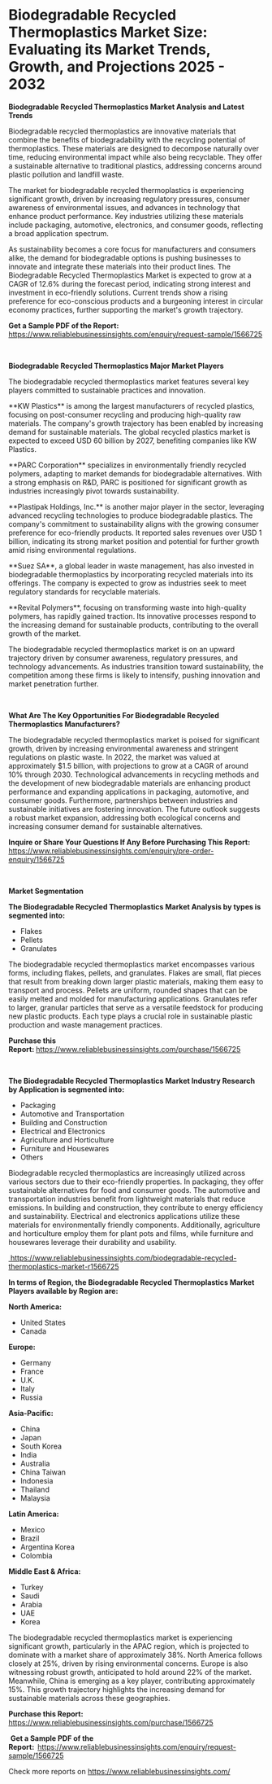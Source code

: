 <p><h1>Biodegradable Recycled Thermoplastics Market Size: Evaluating its Market Trends, Growth, and Projections 2025 - 2032</h1></p><p><strong>Biodegradable Recycled Thermoplastics Market Analysis and Latest Trends</strong></p>
<p><p>Biodegradable recycled thermoplastics are innovative materials that combine the benefits of biodegradability with the recycling potential of thermoplastics. These materials are designed to decompose naturally over time, reducing environmental impact while also being recyclable. They offer a sustainable alternative to traditional plastics, addressing concerns around plastic pollution and landfill waste.</p><p>The market for biodegradable recycled thermoplastics is experiencing significant growth, driven by increasing regulatory pressures, consumer awareness of environmental issues, and advances in technology that enhance product performance. Key industries utilizing these materials include packaging, automotive, electronics, and consumer goods, reflecting a broad application spectrum. </p><p>As sustainability becomes a core focus for manufacturers and consumers alike, the demand for biodegradable options is pushing businesses to innovate and integrate these materials into their product lines. The Biodegradable Recycled Thermoplastics Market is expected to grow at a CAGR of 12.6% during the forecast period, indicating strong interest and investment in eco-friendly solutions. Current trends show a rising preference for eco-conscious products and a burgeoning interest in circular economy practices, further supporting the market's growth trajectory.</p></p>
<p><strong>Get a Sample PDF of the Report:&nbsp;</strong> <a href="https://www.reliablebusinessinsights.com/enquiry/request-sample/1566725?utm_campaign=3035&utm_medium=2&utm_source=Github&utm_content=ia&utm_term=22032025&utm_id=biodegradable-recycled-thermoplastics">https://www.reliablebusinessinsights.com/enquiry/request-sample/1566725</a></p>
<p>&nbsp;</p>
<p><strong>Biodegradable Recycled Thermoplastics Major Market Players</strong></p>
<p><p>The biodegradable recycled thermoplastics market features several key players committed to sustainable practices and innovation. </p><p>**KW Plastics** is among the largest manufacturers of recycled plastics, focusing on post-consumer recycling and producing high-quality raw materials. The company's growth trajectory has been enabled by increasing demand for sustainable materials. The global recycled plastics market is expected to exceed USD 60 billion by 2027, benefiting companies like KW Plastics.</p><p>**PARC Corporation** specializes in environmentally friendly recycled polymers, adapting to market demands for biodegradable alternatives. With a strong emphasis on R&D, PARC is positioned for significant growth as industries increasingly pivot towards sustainability.</p><p>**Plastipak Holdings, Inc.** is another major player in the sector, leveraging advanced recycling technologies to produce biodegradable plastics. The company's commitment to sustainability aligns with the growing consumer preference for eco-friendly products. It reported sales revenues over USD 1 billion, indicating its strong market position and potential for further growth amid rising environmental regulations.</p><p>**Suez SA**, a global leader in waste management, has also invested in biodegradable thermoplastics by incorporating recycled materials into its offerings. The company is expected to grow as industries seek to meet regulatory standards for recyclable materials.</p><p>**Revital Polymers**, focusing on transforming waste into high-quality polymers, has rapidly gained traction. Its innovative processes respond to the increasing demand for sustainable products, contributing to the overall growth of the market.</p><p>The biodegradable recycled thermoplastics market is on an upward trajectory driven by consumer awareness, regulatory pressures, and technology advancements. As industries transition toward sustainability, the competition among these firms is likely to intensify, pushing innovation and market penetration further.</p></p>
<p>&nbsp;</p>
<p><strong>What Are The Key Opportunities For Biodegradable Recycled Thermoplastics Manufacturers?</strong></p>
<p><p>The biodegradable recycled thermoplastics market is poised for significant growth, driven by increasing environmental awareness and stringent regulations on plastic waste. In 2022, the market was valued at approximately $1.5 billion, with projections to grow at a CAGR of around 10% through 2030. Technological advancements in recycling methods and the development of new biodegradable materials are enhancing product performance and expanding applications in packaging, automotive, and consumer goods. Furthermore, partnerships between industries and sustainable initiatives are fostering innovation. The future outlook suggests a robust market expansion, addressing both ecological concerns and increasing consumer demand for sustainable alternatives.</p></p>
<p><strong>Inquire or Share Your Questions If Any Before Purchasing This Report:</strong> <a href="https://www.reliablebusinessinsights.com/enquiry/pre-order-enquiry/1566725?utm_campaign=3035&utm_medium=2&utm_source=Github&utm_content=ia&utm_term=22032025&utm_id=biodegradable-recycled-thermoplastics">https://www.reliablebusinessinsights.com/enquiry/pre-order-enquiry/1566725</a></p>
<p>&nbsp;</p>
<p><strong>Market Segmentation</strong></p>
<p><strong>The Biodegradable Recycled Thermoplastics Market Analysis by types is segmented into:</strong></p>
<p><ul><li>Flakes</li><li>Pellets</li><li>Granulates</li></ul></p>
<p><p>The biodegradable recycled thermoplastics market encompasses various forms, including flakes, pellets, and granulates. Flakes are small, flat pieces that result from breaking down larger plastic materials, making them easy to transport and process. Pellets are uniform, rounded shapes that can be easily melted and molded for manufacturing applications. Granulates refer to larger, granular particles that serve as a versatile feedstock for producing new plastic products. Each type plays a crucial role in sustainable plastic production and waste management practices.</p></p>
<p><strong>Purchase this Report:&nbsp;</strong><a href="https://www.reliablebusinessinsights.com/purchase/1566725?utm_campaign=3035&utm_medium=2&utm_source=Github&utm_content=ia&utm_term=22032025&utm_id=biodegradable-recycled-thermoplastics">https://www.reliablebusinessinsights.com/purchase/1566725</a></p>
<p>&nbsp;</p>
<p><strong>The Biodegradable Recycled Thermoplastics Market Industry Research by Application is segmented into:</strong></p>
<p><ul><li>Packaging</li><li>Automotive and Transportation</li><li>Building and Construction</li><li>Electrical and Electronics</li><li>Agriculture and Horticulture</li><li>Furniture and Housewares</li><li>Others</li></ul></p>
<p><p>Biodegradable recycled thermoplastics are increasingly utilized across various sectors due to their eco-friendly properties. In packaging, they offer sustainable alternatives for food and consumer goods. The automotive and transportation industries benefit from lightweight materials that reduce emissions. In building and construction, they contribute to energy efficiency and sustainability. Electrical and electronics applications utilize these materials for environmentally friendly components. Additionally, agriculture and horticulture employ them for plant pots and films, while furniture and housewares leverage their durability and usability.</p></p>
<p><a href="https://www.reliablebusinessinsights.com/biodegradable-recycled-thermoplastics-market-r1566725?utm_campaign=3035&utm_medium=2&utm_source=Github&utm_content=ia&utm_term=22032025&utm_id=biodegradable-recycled-thermoplastics">&nbsp;https://www.reliablebusinessinsights.com/biodegradable-recycled-thermoplastics-market-r1566725</a></p>
<p><strong>In terms of Region, the Biodegradable Recycled Thermoplastics Market Players available by Region are:</strong></p>
<p>
    <p> <strong> North America: </strong>
        <ul>
            <li>United States</li>
            <li>Canada</li>
        </ul>
        </p> 
    <p> <strong> Europe: </strong>
        <ul>
            <li>Germany</li>
            <li>France</li>
            <li>U.K.</li>
            <li>Italy</li>
            <li>Russia</li>
        </ul>
        </p> 
    <p> <strong> Asia-Pacific: </strong>
        <ul>
            <li>China</li>
            <li>Japan</li>
            <li>South Korea</li>
            <li>India</li>
            <li>Australia</li>
            <li>China Taiwan</li>
            <li>Indonesia</li>
            <li>Thailand</li>
            <li>Malaysia</li>
        </ul>
        </p> 
    <p> <strong> Latin America: </strong>
        <ul>
            <li>Mexico</li>
            <li>Brazil</li>
            <li>Argentina Korea</li>
            <li>Colombia</li>
        </ul>
        </p> 
    <p> <strong> Middle East & Africa: </strong>
        <ul>
            <li>Turkey</li>
            <li>Saudi</li>
            <li>Arabia</li>
            <li>UAE</li>
            <li>Korea</li>
        </ul>
    </p>
    </p>
<p><p>The biodegradable recycled thermoplastics market is experiencing significant growth, particularly in the APAC region, which is projected to dominate with a market share of approximately 38%. North America follows closely at 25%, driven by rising environmental concerns. Europe is also witnessing robust growth, anticipated to hold around 22% of the market. Meanwhile, China is emerging as a key player, contributing approximately 15%. This growth trajectory highlights the increasing demand for sustainable materials across these geographies.</p></p>
<p><strong>Purchase this Report: </strong><a href="https://www.reliablebusinessinsights.com/purchase/1566725?utm_campaign=3035&utm_medium=2&utm_source=Github&utm_content=ia&utm_term=22032025&utm_id=biodegradable-recycled-thermoplastics">https://www.reliablebusinessinsights.com/purchase/1566725</a></p>
<p>&nbsp;<strong>Get a Sample PDF of the Report:&nbsp;&nbsp;</strong><a href="https://www.reliablebusinessinsights.com/enquiry/request-sample/1566725?utm_campaign=3035&utm_medium=2&utm_source=Github&utm_content=ia&utm_term=22032025&utm_id=biodegradable-recycled-thermoplastics">https://www.reliablebusinessinsights.com/enquiry/request-sample/1566725</a></p>
<p><strong></strong></p>
<p>Check more reports on <a href="https://www.reliablebusinessinsights.com/?utm_campaign=3035&utm_medium=2&utm_source=Github&utm_content=ia&utm_term=22032025&utm_id=biodegradable-recycled-thermoplastics">https://www.reliablebusinessinsights.com/</a></p>